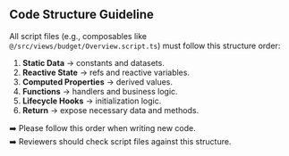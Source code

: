 ## Code Structure Guideline

All script files (e.g., composables like `@/src/views/budget/Overview.script.ts`) must follow this structure order:

1. **Static Data** → constants and datasets.  
2. **Reactive State** → refs and reactive variables.  
3. **Computed Properties** → derived values.  
4. **Functions** → handlers and business logic.  
5. **Lifecycle Hooks** → initialization logic.  
6. **Return** → expose necessary data and methods.  

➡️ Please follow this order when writing new code.  
➡️ Reviewers should check script files against this structure.
